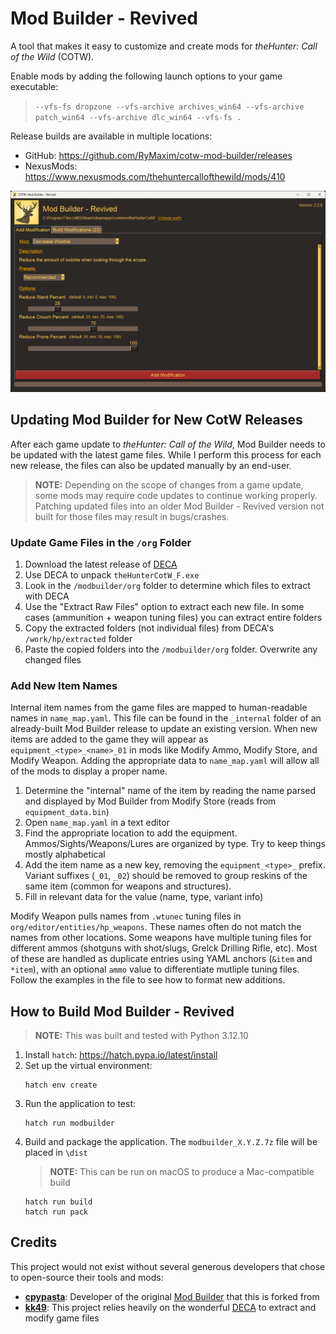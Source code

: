 # Mod Builder - Revived

A tool that makes it easy to customize and create mods for _theHunter: Call of the Wild_ (COTW).

Enable mods by adding the following launch options to your game executable:
> `--vfs-fs dropzone --vfs-archive archives_win64 --vfs-archive patch_win64 --vfs-archive dlc_win64 --vfs-fs .`

Release builds are available in multiple locations:
* GitHub: https://github.com/RyMaxim/cotw-mod-builder/releases
* NexusMods: https://www.nexusmods.com/thehuntercallofthewild/mods/410

![Screenshot](screenshot.png)

## Updating Mod Builder for New CotW Releases

After each game update to _theHunter: Call of the Wild_, Mod Builder needs to be updated with the latest game files. While I perform this process for each new release, the files can also be updated manually by an end-user.

> **NOTE:** Depending on the scope of changes from a game update, some mods may require code updates to continue working properly. Patching updated files into an older Mod Builder - Revived version not built for those files may result in bugs/crashes.

### Update Game Files in the `/org` Folder

1. Download the latest release of [DECA](https://github.com/kk49/deca/releases)
1. Use DECA to unpack `theHunterCotW_F.exe`
1. Look in the `/modbuilder/org` folder to determine which files to extract with DECA
1. Use the "Extract Raw Files" option to extract each new file. In some cases (ammunition + weapon tuning files) you can extract entire folders
1. Copy the extracted folders (not individual files) from DECA's `/work/hp/extracted` folder
1. Paste the copied folders into the `/modbuilder/org` folder. Overwrite any changed files

### Add New Item Names

Internal item names from the game files are mapped to human-readable names in `name_map.yaml`. This file can be found in the `_internal` folder of an already-built Mod Builder release to update an existing version. When new items are added to the game they will appear as `equipment_<type>_<name>_01` in mods like Modify Ammo, Modify Store, and Modify Weapon. Adding the appropriate data to `name_map.yaml` will allow all of the mods to display a proper name.

1. Determine the "internal" name of the item by reading the name parsed and displayed by Mod Builder from Modify Store (reads from `equipment_data.bin`)
1. Open `name_map.yaml` in a text editor
1. Find the appropriate location to add the equipment. Ammos/Sights/Weapons/Lures are organized by type. Try to keep things mostly alphabetical
1. Add the item name as a new key, removing the `equipment_<type>_` prefix. Variant suffixes (`_01`, `_02`) should be removed to group reskins of the same item (common for weapons and structures).
1. Fill in relevant data for the value (name, type, variant info)

Modify Weapon pulls names from `.wtunec` tuning files in `org/editor/entities/hp_weapons`. These names often do not match the names from other locations. Some weapons have multiple tuning files for different ammos (shotguns with shot/slugs, Grelck Drilling Rifle, etc). Most of these are handled as duplicate entries using YAML anchors (`&item` and `*item`), with an optional `ammo` value to differentiate mutliple tuning files. Follow the examples in the file to see how to format new additions.

## How to Build Mod Builder - Revived

> **NOTE:** This was built and tested with Python 3.12.10

1. Install `hatch`: https://hatch.pypa.io/latest/install
1. Set up the virtual environment:
   ```
   hatch env create
   ```
1. Run the application to test:
   ```
   hatch run modbuilder
   ```
1. Build and package the application. The `modbuilder_X.Y.Z.7z` file will be placed in `\dist`
   > **NOTE:** This can be run on macOS to produce a Mac-compatible build
   ```
   hatch run build
   hatch run pack
   ```

## Credits

This project would not exist without several generous developers that chose to open-source their tools and mods:
* [**cpypasta**](https://github.com/cpypasta): Developer of the original [Mod Builder](https://github.com/cpypasta/cotw-mod-builder) that this is forked from
* [**kk49**](https://github.com/kk49): This project relies heavily on the wonderful [DECA](https://github.com/kk49/deca) to extract and modify game files

